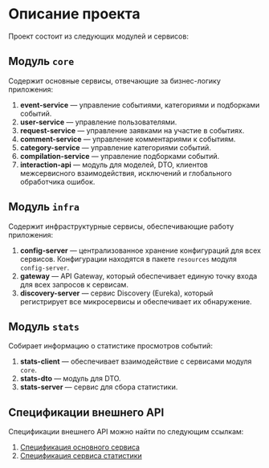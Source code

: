 # Описание проекта

Проект состоит из следующих модулей и сервисов:

## Модуль `core`
Содержит основные сервисы, отвечающие за бизнес-логику приложения:

1. **event-service** — управление событиями, категориями и подборками событий.
2. **user-service** — управление пользователями.
3. **request-service** — управление заявками на участие в событиях.
4. **comment-service** — управление комментариями к событиям.
5. **category-service** — управление категориями событий.
6. **compilation-service** — управление подборками событий.
7. **interaction-api** — модуль для моделей, DTO, клиентов межсервисного взаимодействия, исключений и глобального обработчика ошибок.

## Модуль `infra`
Содержит инфраструктурные сервисы, обеспечивающие работу приложения:

1. **config-server** — централизованное хранение конфигураций для всех сервисов. Конфигурации находятся в пакете `resources` модуля `config-server`.
2. **gateway** — API Gateway, который обеспечивает единую точку входа для всех запросов к сервисам.
3. **discovery-server** — сервис Discovery (Eureka), который регистрирует все микросервисы и обеспечивает их обнаружение.

## Модуль `stats`
Собирает информацию о статистике просмотров событий:

1. **stats-client** — обеспечивает взаимодействие с сервисами модуля `core`.
2. **stats-dto** — модуль для DTO.
3. **stats-server** — сервис для сбора статистики.

## Спецификации внешнего API
Спецификации внешнего API можно найти по следующим ссылкам:
1. [Спецификация основного сервиса](https://github.com/Lamchi01/java-plus-graduation/blob/main/ewm-main-service-spec.json)
2. [Спецификация сервиса статистики](https://github.com/Lamchi01/java-plus-graduation/blob/main/ewm-stats-service-spec.json)